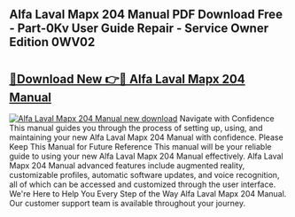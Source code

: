 ## Alfa Laval Mapx 204 Manual PDF Download Free - Part-0Kv User Guide Repair - Service Owner Edition 0WV02

# <h2><a href="http://bc78330.oget.top/?id=Alfa+Laval+Mapx+204+Manual">🔗Download New 👉🔴 Alfa Laval Mapx 204 Manual</a></h2>

[![Alfa Laval Mapx 204 Manual new download](https://i.imgur.com/5g1atiW.png)](http://bc78330.oget.top/?id=Alfa+Laval+Mapx+204+Manual)
Navigate with Confidence This manual guides you through the process of setting up, using, and maintaining your new Alfa Laval Mapx 204 Manual with confidence. Please Keep This Manual for Future Reference This manual will be your reliable guide to using your new Alfa Laval Mapx 204 Manual effectively. Alfa Laval Mapx 204 Manual advanced features include augmented reality, customizable profiles, automatic software updates, and voice recognition, all of which can be accessed and customized through the user interface. We're Here to Help You Every Step of the Way Alfa Laval Mapx 204 Manual. Our customer support team is available throughout your journey.
